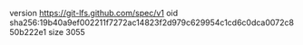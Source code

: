 version https://git-lfs.github.com/spec/v1
oid sha256:19b40a9ef002211f7272ac14823f2d979c629954c1cd6c0dca0072c850b222e1
size 3055
